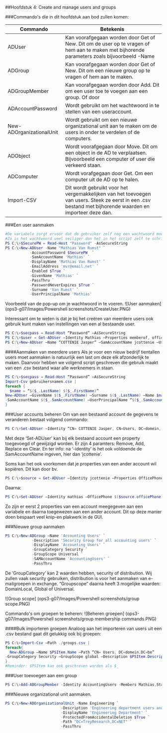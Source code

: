 ##Hoofdstuk 4: Create and manage users and groups

###Commando's die in dit hoofdstuk aan bod zullen komen:

| Commando                 | Betekenis                                                                                                                                                  |
|--------------------------|------------------------------------------------------------------------------------------------------------------------------------------------------------|
| ADUser                   | Kan voorafgegaan worden door Get of New. Dit om de user op te vragen of hem aan te maken met bijhorende parameters zoals bijvoorbeeld -Name                |
| ADGroup                  | Kan voorafgegaan worden door Get of New. Dit om een nieuwe group  op te vragen of hem aan te maken.                                                        |
| ADGroupMember            | Kan voorafgegaan worden door Add. Dit om een user toe te voegen aan een group. Of door                                                                     |
| ADAccountPassword        | Wordt gebruikt om het wachtwoord in te stellen van een useraccount.                                                                                        |
| New-ADOrganizationalUnit | Wordt gebruikt om een nieuwe organizational unit aan te maken om de users in onder te verdelen of de computers.                                            |
| ADObject                 | Wordt voorafgegaan door Move. Dit om een object in de AD te verplaatsen. Bijvoorbeeld een computer of user die verkeerd staan.                             |
| ADComputer               | Wordt vorafgegaan door Get. Om een computer uit de AD op te halen.                                                                                         |
| Import-CSV               | Dit wordt gebruikt voor het vergemakkelijken van het toevoegen van users. Steek ze eerst in een .csv bestand met bijhorende waarden en importeer deze dan. |

###Een user aanmaken
```PowerShell
#De variabele zorgt ervoor dat de gebruiker zelf nog een wachtwoord moet opgeven.
#Zo is het wachtwoord veel veiliger dan het in het script zelf te schrijven.
PS C:\>$SecurePW = Read-Host "Password" -AsSecureString
PS C:\>New-ADUser -Name "Mathias Van Rumst" `
           -AccountPassword $SecurePW  `
           -SamAccountName 'Mathias' `
           -DisplayName 'Mathias Van Rumst' `
           -EmailAddress 'mvr@email.net' `
           -Enabled $True `
           -GivenName 'Mathias' `
           -PassThru `
           -PasswordNeverExpires $True `
           -Surname 'Van Rumst' `
           -UserPrincipalName 'Mathias'
```
Voorbeeld van de pop-up om je wachtwoord in te voeren.
![User aanmaken] (ops3-g07/Images/Powershell screenshots/CreateUser.PNG)

Interessant om te weten is dat je bij het creëren van meerdere users ook gebruik kunt maken van instellingen van een al bestaande user.

```PowerShell
PS C:\>$secpass = Read-Host “Password” –AsSecureString
PS C:\>$user = Get-ADUser –Identity Mathias –Properties memberof, office
PS C:\>New-ADUser –Name “COTTENIE Jasper” –SamAccountName jcottenie –UserPrincipalName “jcottenie@domein.be” –AccountPassword $secpass –Path “cn=Users, dc= domein, dc = be" –Enabled:$true –Instance $user

```
####Aanmaken van meerdere users
Als je voor een nieuw bedrijf tientallen users moet aanmaken is natuurlijk een last om deze elk afzonderlijk te maken. Daarvoor hebben we volgend script geschreven die gebruik maakt van een .csv bestand waar alle werknemers in staan.

```PowerShell
PS C:\>$secpass = Read-Host “Password” –AsSecureString
Import-Csv gebruikersnamen.csv |
foreach {
  $name = “$($_.LastName) $($_.FirstName)”
New-ADUser –GivenName $($_.FirstName) –Surname $($_.LastName) –Name $name`
-SamAccountName $($_.SamAccountName) –UserPrincipalName “$($_.SamAccountName)@domein.be" –AccountPassword $secpass –Path “cn=Users, dc= domein, dc = be” –Enabled:$true
}
```
###User accounts beheren
Om van een bestaand account de gegevens te veranderen bestaat volgend commando:
```PowerShell
PS C:\>Set-ADUser –Identity “CN= COTTENIE Jasper, CN=Users, DC=domein, DC=be –OfficePhone “01234 567895”
```
Met deze ‘Set-ADUser’ kan bij elk bestaand account een property toegevoegd of gewijzigd worden. Er zijn 4 paramters: Remove, Add, Replace en Clear.
En ter info: na ‘-identity’ is het ook voldoende de SamAccountName ingeven, hier dan ‘jcottenie’.

Soms kan het ook voorkomen dat je properties van een ander account wil kopiëren.
Dit kan door bv.
```PowerShell
PS C:\>$source = Get-ADUser –Identity jcottenie –Properties OfficePhone, otherTelephone.
```
Daarna:
```PowerShell
PS C:\>Set-ADUser –Identity mathias –OfficePhone $($source.officePhone) –Replace @{otherTelephone = $($source.otherTelephone)}
```
Zo zijn er eerst 2 properties van een account meegegeven aan een variabele en daarna toegewezen aan een ander account. Dit op deze manier doen bespaart veel knip-en plakwerk in de GUI.


###Nieuwe group aanmaken
```PowerShell
PS C:\>New-ADGroup –Name 'Accounting Users' `
            -Description 'Security Group for all accounting users' `
            -DisplayName 'Accounting Users' `
            -GroupCategory Security `
            -GroupScope Universal `
            -SAMAccountName 'AccountingUsers' `
            -PassThru
```
De ‘GroupCategory’ kan 2 waarden hebben, security of distribution. Wij zullen vaak security gebruiken, distribution is voor het aanmaken van e-mailgroepen in exchange.
“Groupscope” daarna heeft 3 mogelijke waarden: DomainLocal, Global of Universal.

![Group scope] (ops3-g07/Images/Powershell screenshots/group scope.PNG)

Commando's om groepen te beheren:
![Beheren groepen] (ops3-g07/Images/Powershell screenshots/group membership commands.PNG)

####Bulk importeren groepen
Analoog aan het importeren van users uit een .csv bestand gaat dit gelukkig ook bij groepen:

```PowerShell
PS C:\>Import-Csv –Path ./groups.csv |
foreach{
  New-ADGroup –Name $PSItem.Name –Path “CN= Users, DC=domein,DC=be”
-GroupCategory Security –GroupScope global –Description $PSItem.Description
}
#Reminder: $PSItem kan ook geschreven worden als $_
```

###User toevoegen aan een group
```PowerShell
PS C:\>Add-ADGroupMember -Identity AccountingUsers -Members Mathias,Stanley -PassThru
```
###Nieuwe organizational unit aanmaken.
```PowerShell
PS C:\>New-ADOrganizationalUnit -Name Engineering `
                         -Description 'Engineering department users and computers' `
                         -DisplayName 'Engineering Department' `
                         -ProtectedFromAccidentalDeletion $True `
                         -Path "DC=TreyResearch,DC=NET" `
                         -PassThru
```